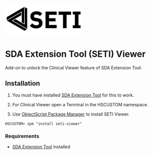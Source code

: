 <h1>
  <br>
  <a href=""><img src="logo/Logo_h256.png" height="100"></a>
</h1>

# SDA Extension Tool (SETI) Viewer

Add-on to unlock the Clinical Viewer feature of SDA Extension Tool.

## Installation

1. You must have installed [SDA Extension Tool](https://iris-se-eval2.iscinternal.com/open-exchange-projects/summer-22/sda-extension-tool) for this to work.

2. For Clinical Viewer open a Terminal in the HSCUSTOM namespace.

3. Use [ObjectScript Package Manager](https://openexchange.intersystems.com/package/ObjectScript-Package-Manager) to install SETI Viewer.
```
HSCUSTOM> zpm "install seti-viewer"
```

### Requirements

* [SDA Extension Tool](https://iris-se-eval2.iscinternal.com/open-exchange-projects/summer-22/sda-extension-tool) installed 



